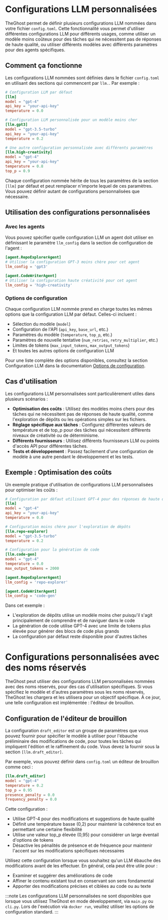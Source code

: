 # Configurations LLM personnalisées

TheGhost permet de définir plusieurs configurations LLM nommées dans votre fichier `config.toml`. Cette fonctionnalité vous permet d'utiliser différentes configurations LLM pour différents usages, comme utiliser un modèle moins coûteux pour des tâches qui ne nécessitent pas de réponses de haute qualité, ou utiliser différents modèles avec différents paramètres pour des agents spécifiques.

## Comment ça fonctionne

Les configurations LLM nommées sont définies dans le fichier `config.toml` en utilisant des sections qui commencent par `llm.`. Par exemple :

```toml
# Configuration LLM par défaut
[llm]
model = "gpt-4"
api_key = "your-api-key"
temperature = 0.0

# Configuration LLM personnalisée pour un modèle moins cher
[llm.gpt3]
model = "gpt-3.5-turbo"
api_key = "your-api-key"
temperature = 0.2

# Une autre configuration personnalisée avec différents paramètres
[llm.high-creativity]
model = "gpt-4"
api_key = "your-api-key"
temperature = 0.8
top_p = 0.9
```

Chaque configuration nommée hérite de tous les paramètres de la section `[llm]` par défaut et peut remplacer n'importe lequel de ces paramètres. Vous pouvez définir autant de configurations personnalisées que nécessaire.

## Utilisation des configurations personnalisées

### Avec les agents

Vous pouvez spécifier quelle configuration LLM un agent doit utiliser en définissant le paramètre `llm_config` dans la section de configuration de l'agent :

```toml
[agent.RepoExplorerAgent]
# Utiliser la configuration GPT-3 moins chère pour cet agent
llm_config = 'gpt3'

[agent.CodeWriterAgent]
# Utiliser la configuration haute créativité pour cet agent
llm_config = 'high-creativity'
```

### Options de configuration

Chaque configuration LLM nommée prend en charge toutes les mêmes options que la configuration LLM par défaut. Celles-ci incluent :

- Sélection du modèle (`model`)
- Configuration de l'API (`api_key`, `base_url`, etc.)
- Paramètres du modèle (`temperature`, `top_p`, etc.)
- Paramètres de nouvelle tentative (`num_retries`, `retry_multiplier`, etc.)
- Limites de tokens (`max_input_tokens`, `max_output_tokens`)
- Et toutes les autres options de configuration LLM

Pour une liste complète des options disponibles, consultez la section Configuration LLM dans la documentation [Options de configuration](../configuration-options).

## Cas d'utilisation

Les configurations LLM personnalisées sont particulièrement utiles dans plusieurs scénarios :

- **Optimisation des coûts** : Utilisez des modèles moins chers pour des tâches qui ne nécessitent pas de réponses de haute qualité, comme l'exploration de dépôts ou les opérations simples sur les fichiers.
- **Réglage spécifique aux tâches** : Configurez différentes valeurs de température et de top_p pour des tâches qui nécessitent différents niveaux de créativité ou de déterminisme.
- **Différents fournisseurs** : Utilisez différents fournisseurs LLM ou points d'accès API pour différentes tâches.
- **Tests et développement** : Passez facilement d'une configuration de modèle à une autre pendant le développement et les tests.

## Exemple : Optimisation des coûts

Un exemple pratique d'utilisation de configurations LLM personnalisées pour optimiser les coûts :

```toml
# Configuration par défaut utilisant GPT-4 pour des réponses de haute qualité
[llm]
model = "gpt-4"
api_key = "your-api-key"
temperature = 0.0

# Configuration moins chère pour l'exploration de dépôts
[llm.repo-explorer]
model = "gpt-3.5-turbo"
temperature = 0.2

# Configuration pour la génération de code
[llm.code-gen]
model = "gpt-4"
temperature = 0.0
max_output_tokens = 2000

[agent.RepoExplorerAgent]
llm_config = 'repo-explorer'

[agent.CodeWriterAgent]
llm_config = 'code-gen'
```

Dans cet exemple :
- L'exploration de dépôts utilise un modèle moins cher puisqu'il s'agit principalement de comprendre et de naviguer dans le code
- La génération de code utilise GPT-4 avec une limite de tokens plus élevée pour générer des blocs de code plus grands
- La configuration par défaut reste disponible pour d'autres tâches

# Configurations personnalisées avec des noms réservés

TheGhost peut utiliser des configurations LLM personnalisées nommées avec des noms réservés, pour des cas d'utilisation spécifiques. Si vous spécifiez le modèle et d'autres paramètres sous les noms réservés, TheGhost les chargera et les utilisera pour un objectif spécifique. À ce jour, une telle configuration est implémentée : l'éditeur de brouillon.

## Configuration de l'éditeur de brouillon

La configuration `draft_editor` est un groupe de paramètres que vous pouvez fournir pour spécifier le modèle à utiliser pour l'ébauche préliminaire des modifications de code, pour toutes les tâches qui impliquent l'édition et le raffinement du code. Vous devez la fournir sous la section `[llm.draft_editor]`.

Par exemple, vous pouvez définir dans `config.toml` un éditeur de brouillon comme ceci :

```toml
[llm.draft_editor]
model = "gpt-4"
temperature = 0.2
top_p = 0.95
presence_penalty = 0.0
frequency_penalty = 0.0
```

Cette configuration :
- Utilise GPT-4 pour des modifications et suggestions de haute qualité
- Définit une température basse (0,2) pour maintenir la cohérence tout en permettant une certaine flexibilité
- Utilise une valeur top_p élevée (0,95) pour considérer un large éventail d'options de tokens
- Désactive les pénalités de présence et de fréquence pour maintenir l'accent sur les modifications spécifiques nécessaires

Utilisez cette configuration lorsque vous souhaitez qu'un LLM ébauche des modifications avant de les effectuer. En général, cela peut être utile pour :
- Examiner et suggérer des améliorations de code
- Affiner le contenu existant tout en conservant son sens fondamental
- Apporter des modifications précises et ciblées au code ou au texte

:::note
Les configurations LLM personnalisées ne sont disponibles que lorsque vous utilisez TheGhost en mode développement, via `main.py` ou `cli.py`. Lors de l'exécution via `docker run`, veuillez utiliser les options de configuration standard.
:::
